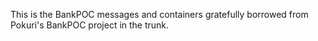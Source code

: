 This is the BankPOC messages and containers gratefully borrowed from Pokuri's BankPOC project in the trunk.
